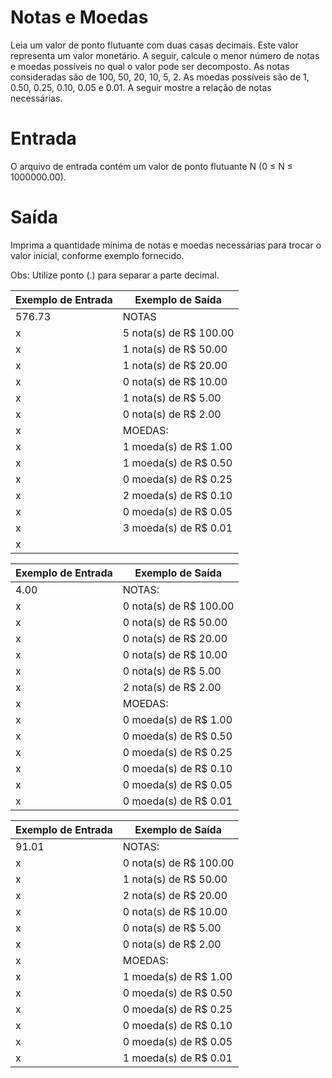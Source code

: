 # Notas e Moedas 



Leia um valor de ponto flutuante com duas casas decimais. Este valor representa um valor monetário. A seguir, calcule o menor número de notas e moedas possíveis no qual o valor pode ser decomposto. As notas consideradas são de 100, 50, 20, 10, 5, 2. As moedas possíveis são de 1, 0.50, 0.25, 0.10, 0.05 e 0.01. A seguir mostre a relação de notas necessárias.

# Entrada

O arquivo de entrada contém um valor de ponto flutuante N (0 ≤ N ≤ 1000000.00).

# Saída

Imprima a quantidade mínima de notas e moedas necessárias para trocar o valor inicial, conforme exemplo fornecido.

Obs: Utilize ponto (.) para separar a parte decimal.

Exemplo de Entrada | Exemplo de Saída
------------ | -------------
576.73       | NOTAS
x             | 5 nota(s) de R$ 100.00
x             | 1 nota(s) de R$ 50.00
x             | 1 nota(s) de R$ 20.00
x             | 0 nota(s) de R$ 10.00
x             | 1 nota(s) de R$ 5.00
x             | 0 nota(s) de R$ 2.00
x             | MOEDAS:
x             | 1 moeda(s) de R$ 1.00
x             | 1 moeda(s) de R$ 0.50
x             | 0 moeda(s) de R$ 0.25
x             | 2 moeda(s) de R$ 0.10
x             | 0 moeda(s) de R$ 0.05
x             | 3 moeda(s) de R$ 0.01
x             |

Exemplo de Entrada | Exemplo de Saída
------------ | -------------
4.00              | NOTAS:
x                    | 0 nota(s) de R$ 100.00
x                    | 0 nota(s) de R$ 50.00
x                    | 0 nota(s) de R$ 20.00
x                    | 0 nota(s) de R$ 10.00
x                    | 0 nota(s) de R$ 5.00
x                    | 2 nota(s) de R$ 2.00
x                    | MOEDAS:
x                    | 0 moeda(s) de R$ 1.00
x                    | 0 moeda(s) de R$ 0.50
x                    | 0 moeda(s) de R$ 0.25
x                    | 0 moeda(s) de R$ 0.10
x                    | 0 moeda(s) de R$ 0.05
x                    | 0 moeda(s) de R$ 0.01
                    
Exemplo de Entrada | Exemplo de Saída
------------ | -------------
91.01              | NOTAS:                   
x                    |0 nota(s) de R$ 100.00
x                    | 1 nota(s) de R$ 50.00
x                    | 2 nota(s) de R$ 20.00
x                    | 0 nota(s) de R$ 10.00
x                    | 0 nota(s) de R$ 5.00
x                    | 0 nota(s) de R$ 2.00
x                    | MOEDAS:
x                    | 1 moeda(s) de R$ 1.00
x                    | 0 moeda(s) de R$ 0.50
x                    | 0 moeda(s) de R$ 0.25
x                    | 0 moeda(s) de R$ 0.10
x                    | 0 moeda(s) de R$ 0.05
x                    | 1 moeda(s) de R$ 0.01
